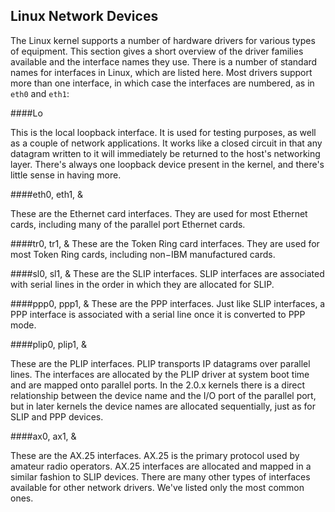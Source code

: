 ## Linux Network Devices

The Linux kernel supports a number of hardware drivers for various types of equipment. This section gives a
short overview of the driver families available and the interface names they use.
There is a number of standard names for interfaces in Linux, which are listed here. Most drivers support more than one interface, in which case the interfaces are numbered, as in `eth0` and `eth1`:

####Lo

This is the local loopback interface. It is used for testing purposes, as well as a couple of network
applications. It works like a closed circuit in that any datagram written to it will immediately be
returned to the host's networking layer. There's always one loopback device present in the kernel, and
there's little sense in having more.

####eth0, eth1, &

These are the Ethernet card interfaces. They are used for most Ethernet cards, including many of the
parallel port Ethernet cards.

####tr0, tr1, &
These are the Token Ring card interfaces. They are used for most Token Ring cards, including
non−IBM manufactured cards.

####sl0, sl1, &
These are the SLIP interfaces. SLIP interfaces are associated with serial lines in the order in which
they are allocated for SLIP.

####ppp0, ppp1, &
These are the PPP interfaces. Just like SLIP interfaces, a PPP interface is associated with a serial line
once it is converted to PPP mode.

####plip0, plip1, &

These are the PLIP interfaces. PLIP transports IP datagrams over parallel lines. The interfaces are
allocated by the PLIP driver at system boot time and are mapped onto parallel ports. In the
2.0.x kernels there is a direct relationship between the device name and the I/O port of the parallel
port, but in later kernels the device names are allocated sequentially, just as for SLIP and PPP devices.

####ax0, ax1, &

These are the AX.25 interfaces. AX.25 is the primary protocol used by amateur radio operators.
AX.25 interfaces are allocated and mapped in a similar fashion to SLIP devices.
There are many other types of interfaces available for other network drivers. We've listed only the most
common ones.
